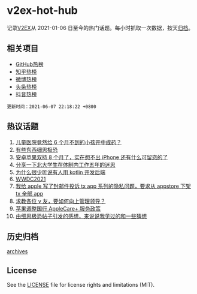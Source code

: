 # v2ex-hot-hub

 记录[V2EX](https://www.v2ex.com/)从 2021-01-06 日至今的热门话题。每小时抓取一次数据，按天[归档](archives)。
 
 ## 相关项目

- [GitHub热榜](https://github.com/lonnyzhang423/github-hot-hub)
- [知乎热榜](https://github.com/lonnyzhang423/zhihu-hot-hub)
- [微博热榜](https://github.com/lonnyzhang423/weibo-hot-hub)
- [头条热榜](https://github.com/lonnyzhang423/toutiao-hot-hub)
- [抖音热榜](https://github.com/lonnyzhang423/douyin-hot-hub)


 `更新时间：2021-06-07 22:18:22 +0800`

## 热议话题

1. [儿童医院竟然给 6 个月不到的小孩开中成药？](https://www.v2ex.com/t/781819)
1. [有些东西细思极恐](https://www.v2ex.com/t/781794)
1. [安卓苹果双持 8 个月了，实在想不出 iPhone 还有什么可留恋的了](https://www.v2ex.com/t/781943)
1. [分享一下北大学生在体制内工作五年的迷思](https://www.v2ex.com/t/781821)
1. [为什么很少听说有人用 kotlin 开发后端](https://www.v2ex.com/t/781828)
1. [WWDC2021](https://www.v2ex.com/t/781790)
1. [我给 apple 写了封邮件投诉 tx app 系列的隐私问题，要求从 appstore 下架 tx 全部 app](https://www.v2ex.com/t/781843)
1. [求教各位 v 友，要如何向上管理领导？](https://www.v2ex.com/t/781782)
1. [苹果调整国行 AppleCare+ 服务政策](https://www.v2ex.com/t/781791)
1. [由细思极恐帖子引发的感想，来说说我见过的和一些猜想](https://www.v2ex.com/t/781831)

## 历史归档

[archives](archives)

## License

See the [LICENSE](LICENSE) file for license rights and limitations (MIT).
